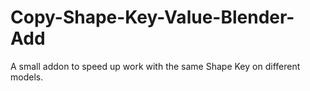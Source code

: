 # Copy-Shape-Key-Value-Blender-Add
A small addon to speed up work with the same Shape Key on different models.
